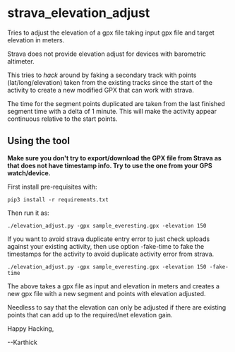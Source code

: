 # strava_elevation_adjust

Tries to adjust the elevation of a gpx file taking input gpx file and target elevation in meters.

Strava does not provide elevation adjust for devices with barometric altimeter.

This tries to *hack* around by faking a secondary track with points (lat/long/elevation) taken
from the existing tracks since the start of the activity to create a new modified GPX that can work with strava.

The time for the segment points duplicated are taken from the last finished segment time with a delta of 1 minute.
This will make the activity appear continuous relative to the start points.

## Using the tool

**Make sure you don't try to export/download the GPX file from Strava as that does not have 
timestamp info. Try to use the one from your GPS watch/device.**

First install pre-requisites with:
```
pip3 install -r requirements.txt
```

Then run it as:

```./elevation_adjust.py -gpx sample_everesting.gpx -elevation 150```

If you want to avoid strava duplicate entry error to just check uploads against your existing activity,
then use option -fake-time to fake the timestamps for the activity to avoid duplicate activity error from strava.

```./elevation_adjust.py -gpx sample_everesting.gpx -elevation 150 -fake-time```

The above takes a gpx file as input and elevation in meters and creates a new gpx file
with a new segment and points with elevation adjusted.

Needless to say that the elevation can only be adjusted if there are existing points that can
add up to the required/net elevation gain.

Happy Hacking,

--Karthick
